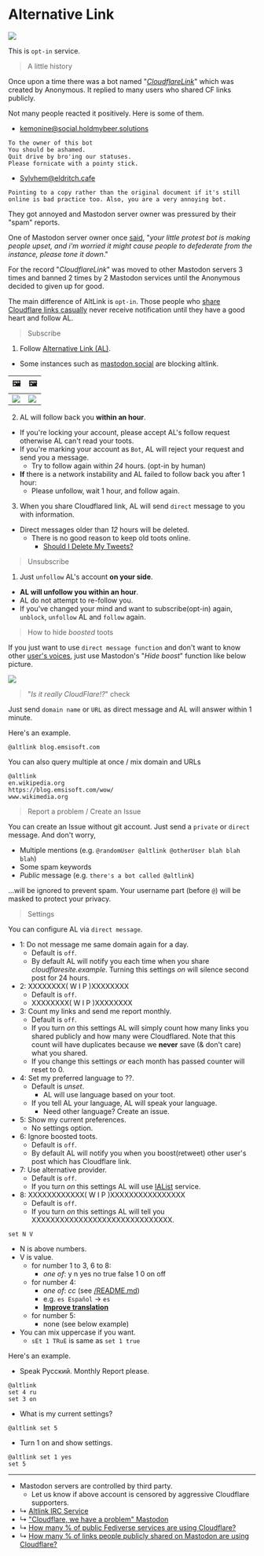# Alternative Link


![](../image/altlink_sample.jpg)


This is `opt-in` service.


> A little history

Once upon a time there was a bot named "_[CloudflareLink](https://social.privacytools.io/@cloudflarelink/with_replies)_" which was created by Anonymous.
It replied to many users who shared CF links publicly.

Not many people reacted it positively. Here is some of them.

- [kemonine@social.holdmybeer.solutions](https://social.holdmybeer.solutions/objects/9479c5be-40df-4ecd-a3fe-0209a9020dfd)
```
To the owner of this bot
You should be ashamed.
Quit drive by bro'ing our statuses.
Please fornicate with a pointy stick.
```

- [Sylvhem@eldritch.cafe](https://eldritch.cafe/@Sylvhem/102701484501099424)
```
Pointing to a copy rather than the original document if it's still online is bad practice too. Also, you are a very annoying bot.
```

They got annoyed and Mastodon server owner was pressured by their "spam" reports.

One of Mastodon server owner once [said](../tool/mastodonwch#some-public-reaction), "_your little protest bot is making people upset, and i'm worried it might cause people to defederate from the instance, please tone it down_."

For the record "_CloudflareLink_" was moved to other Mastodon servers 3 times and banned 2 times by 2 Mastodon services until the Anonymous decided to given up for good.

The main difference of AltLink is `opt-in`.
Those people who [share Cloudflare links casually](cloudflared_shared_mastodon.md) never receive notification until they have a good heart and follow AL.



> Subscribe

1. Follow [Alternative Link (AL)](https://mamot.fr/@altlink).
  - Some instances such as [mastodon.social](https://github.com/mastodon/mastodon/issues/16480) are blocking altlink.

| 🖼 | 🖼 |
| -- | -- |
| ![](../image/ban_altlink_mastodon.social.jpg) | ![](../image/ban_altlink_eldritch.cafe.jpg) |


2. AL will follow back you **within an hour**.
  - If you're locking your account, please accept AL's follow request otherwise AL can't read your toots.
  - If you're marking your account as `Bot`, AL will reject your request and send you a message.
    - Try to follow again within *24* hours. (opt-in by human)
  - **If** there is a network instability and AL failed to follow back you after 1 hour:
    - Please unfollow, wait 1 hour, and follow again.

3. When you share Cloudflared link, AL will send `direct` message to you with information.
  - Direct messages older than *12* hours will be deleted.
    - There is no good reason to keep old toots online.
      - [Should I Delete My Tweets?](https://www.wired.com/story/the-know-it-alls-should-i-delete-my-tweets/)


> Unsubscribe

1. Just `unfollow` AL's account **on your side**.
  - **AL will unfollow you within an hour**.
  - AL do not attempt to re-follow you.
  - If you've changed your mind and want to subscribe(opt-in) again, `unblock`, `unfollow` AL and `follow` again.


> How to hide _boosted_ toots

If you just want to use `direct message function` and don't want to know other [user's voices](../PEOPLE.md), just use Mastodon's "_Hide boost_" function like below picture.

![](../image/mastodon_hide_boosts.jpg)


> "_Is it really CloudFlare!?_" check

Just send `domain name` or `URL` as direct message and AL will answer within 1 minute.

Here's an example.

```
@altlink blog.emsisoft.com
```

You can also query multiple at once / mix domain and URLs

```
@altlink
en.wikipedia.org
https://blog.emsisoft.com/wow/
www.wikimedia.org
```


> Report a problem / Create an Issue

You can create an Issue without git account. Just send a `private` or `direct` message.
And don't worry,

- Multiple mentions (e.g. `@randomUser @altlink @otherUser blah blah blah`)
- Some spam keywords
- _Public_ message (e.g. `there's a bot called @altlink`)

...will be ignored to prevent spam.
Your username part (before `@`) will be masked to protect your privacy.


> Settings

You can configure AL via `direct message`.

- 1: Do not message me same domain again for a day.
  - Default is `off`.
  - By default AL will notify you each time when you share _cloudflaresite.example_. Turning this settings _on_ will silence second post for 24 hours.
- 2: XXXXXXXX(   W I P  )XXXXXXXX
  - Default is `off`.
  - XXXXXXXX(   W I P  )XXXXXXXX
- 3: Count my links and send me report monthly.
  - Default is `off`.
  - If you turn _on_ this settings AL will simply count how many links you shared publicly and how many were Cloudflared. Note that this count will have duplicates because we **never** save (& don't care) what you shared.
  - If you change this settings _or_ each month has passed counter will reset to 0.
- 4: Set my preferred language to ??. 
  - Default is _unset_.
    - AL will use language based on your toot.
  - If you tell AL your language, AL will speak your language.
    - Need other language? Create an issue.
- 5: Show my current preferences.
  - No settings option.
- 6: Ignore boosted toots.
  - Default is `off`.
  - By default AL will notify you when you boost(retweet) other user's post which has Cloudflare link.
- 7: Use alternative provider.
  - Default is `off`.
  - If you turn _on_ this settings AL will use [IAList](README.md) service.
- 8: XXXXXXXXXXXX( W I P )XXXXXXXXXXXXXXXX
  - Default is `off`.
  - If you turn _on_ this settings AL will tell you XXXXXXXXXXXXXXXXXXXXXXXXXXXXXX.


```
set N V
```

- N is above numbers.
- V is value.
  - for number 1 to 3, 6 to 8:
    - _one of_: y n yes no true false 1 0 on off
  - for number 4:
    - _one of_: _cc_ (see [/README.md](../README.md))
    - e.g. `es Español` -> `es`
    - [**Improve translation**](../tool/trans.altlink.txt)
  - for number 5:
    - none (see below example)
- You can mix uppercase if you want.
  - `sEt 1 TRuE` is same as `set 1 true`


Here's an example.

- Speak Русский. Monthly Report please.
```
@altlink
set 4 ru
set 3 on
```

- What is my current settings?
```
@altlink set 5
```

- Turn 1 on and show settings.
```
@altlink set 1 yes
set 5
```


---

- Mastodon servers are controlled by third party.
  - Let us know if above account is censored by aggressive Cloudflare supporters.
- ↳ [Altlink IRC Service](service.altlink_irc.md)
- ↳ ["Cloudflare, we have a problem" Mastodon](people.mastodon.md)
- ↳ [How many % of public Fediverse services are using Cloudflare?](cloudflared_fediverse.md)
- ↳ [How many % of links people publicly shared on Mastodon are using Cloudflare?](cloudflared_shared_mastodon.md)

<a rel="me" href="https://mamot.fr/@altlink"></a>
